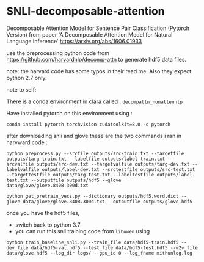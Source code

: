 # SNLI-decomposable-attention
Decomposable Attention Model for Sentence Pair Classification (Pytorch Version) from paper 'A Decomposable Attention Model for Natural Language Inference' https://arxiv.org/abs/1606.01933

use the preprocessing python code from https://github.com/harvardnlp/decomp-attn to generate hdf5 data files.

note: the harvard code has some typos in their read me. Also they expect python 2.7 only.


note to self:

There is a conda environment in clara called : `decompattn_nonallennlp`

Have installed pytorch on this environment using :

`conda install pytorch torchvision cudatoolkit=8.0 -c pytorch`

after downloading snli and glove these are the two commands i ran in harvward code :

```
python preprocess.py --srcfile outputs/src-train.txt --targetfile outputs/targ-train.txt --labelfile outputs/label-train.txt --srcvalfile outputs/src-dev.txt --targetvalfile outputs/targ-dev.txt --labelvalfile outputs/label-dev.txt --srctestfile outputs/src-test.txt --targettestfile outputs/targ-test.txt --labeltestfile outputs/label-test.txt --outputfile outputs/hdf5 --glove data/glove/glove.840B.300d.txt
```

```
python get_pretrain_vecs.py --dictionary outputs/hdf5.word.dict --glove data/glove/glove.840B.300d.txt --outputfile outputs/glove.hdf5
```


once you have the hdf5 files, 

- switch back to python 3.7
- you can run this snli training code from `libowen` using
```
python train_baseline_snli.py --train_file data/hdf5-train.hdf5 --dev_file data/hdf5-val.hdf5 --test_file data/hdf5-test.hdf5 --w2v_file data/glove.hdf5 --log_dir logs/ --gpu_id 0 --log_fname mithunlog.log
```